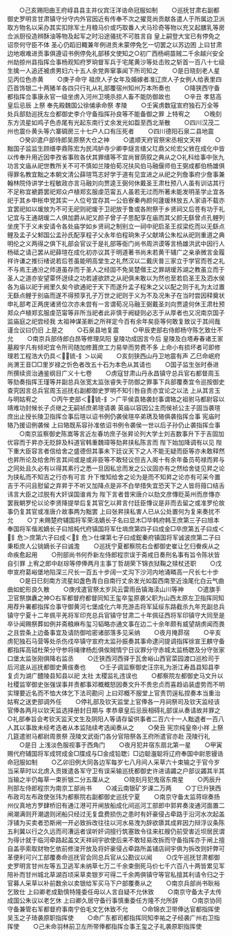 <!-- { "loadSidebar": true } -->
　　○己亥赐阳曲王府崞县县主并仪宾汪洋诰命冠服如制
　　○巡抚甘肃右副都御史罗明言甘肃镇守分守内外官因近有传奉不次之擢竞尚贡献各遣人于所属边卫派取方物名以采办其实扣除军士月粮马价或巧取番人犬马珍奇等物以充又起膳乳等房佥派厨役造辨酥油等物及起军之时沿途骚扰不可胜言自  皇上嗣登大宝已有停免之诏奈何守臣不体  圣心仍蹈旧輙兼年例进贡未蒙停免乞一切罢之以苏边困  上曰甘肃边地艰难进贡事俱遵诏书例停免礼部移文使知之○初广西杨峒苗贼二千余越兴安全州劫掠州县指挥佥事杨观知府罗珦督军兵于宅尾黄沙等处击败之斩首一百八十七级生擒一人追还被虏男妇六十五人余党奔窜事闻下所司知之
　　○是日晓刻老人星见丙位色赤黄
　　○庚子命守  祖庶人子女年及婚嫁者准辽庶人子女例人给表里四匹首饰银二十两猪羊各四只行礼从礼部覆宿州知州万本所奏也
　　○降狭西守备都指挥佥事康永官一级坐虏入河州卫境杀掠人畜不能防御故也
　　○辛丑  孝慈高皇后忌辰  上祭  奉先殿魏国公徐俌承命祭  孝陵
　　○壬寅虏数寇宣府独石万全等处兵部劾巡抚左佥都御史李介守备指挥孙良等不能备御之罪  上特宥之
　　○晚刻东方流星如鸡子色赤尾有光起东南行丈余发光如盌至西北渐散
　　○四川汉茂二州也震仆黄头等六寨碉房三十七户人口有压死者
　　○四川德阳石泉二县地震
　　○癸卯遣户部侍郎吴原祭大仓之神
　　○遣顺天府官祭宋丞相文天祥
　　○黜国子监监生顾缙李鼎陈宏为民鸿胪寺少卿李燧言缙父玒鼎父纶宏父敩在成化中皆以传奉升用近因李孜省事败各伏其罪缙等不宜尚冒荫叙之典从之○礼科给事中张九功言文庙从祀世教所关不可不慎如兰陵伯荀况扶风伯马融偃师伯王弼成都伯杨雄俱得罪名教宜黜之本朝文清公薛瑄笃志好学于道有见宜进之从祀之列詹事府少詹事兼翰林院侍讲学士程敏政亦言马融刘向贾逵王弼何休戴圣王肃杜预八人虽有训诂其行不足称宜褫爵罢祀郑众卢植郑玄服虔范甯五人虽若无过而所著未能发明圣学止宜各祀于其乡申枨申党其实一人位号宜存其一公伯寮秦冉颜何蘧瑗林放五人家语不载亦宜罢祀如以瑗放为不可无祀则祀瑗于卫祀放于鲁或各附祭于乡贤祠又后苍有功于礼记宜与王通胡瑗二人俱加爵从祀又颜子曾子子思配享在庙而其父颜无繇曾点孔鲤列坐庑下于义未安请令各处庙学如乡贤祠之制别立一祠中祀启圣王叔梁纥而以无繇点鲤及孟子父邾国公孟孙氏配享程子父永年伯程珦朱子父献靖公朱松从祀则重道之典明伦之义两得之俱下礼部会官议于是礼部等衙门尚书周洪谟等言杨雄洪武中因行人杨砥之请己罢从祀薛瑄在成化初亦议其于明道著书尚未若黄干辅广之亲承微言金履祥许谦之推衍绪说若后苍虽能明高堂生之礼然汉以二戴庆普三家立于学官而苍之礼不与焉王通汾之师道虽存而于圣人之经固不免吴楚僣王之罪胡瑷苏湖之教虽立而于圣人之道亦安望覃怀迓续之功若遽欲跻之从祀俱未敢以为然也至若启圣王及泗水侯各为庙以祀于阙里久矣今欲通祀于天下而遂升孟子程朱之父以配之则于礼为太过置无繇点鲤于别庙而遂不得预享孔子万世之祀则于义为不及况朱子在当时尝因释奠状申礼部考正两庑诸贤位次亦未尝有一言谓荀况马融王弼戴圣刘向贾逵何休王肃杜预郑众卢植郑玄服虔范甯等非所当祀者此非慎于阙疑则必志于从厚者也又况南京国子监庙庭之祀尝经我  太祖神谋圣断之所祥定今百有余年矣臣等何敢复致议于其间哉谨佥议曰仍旧  上是之
　　○石泉县地复震
　　○甲辰吏部右侍郎杨守陈乞致仕不允
　　○南京兵部侍郎白昂等修理凤阳  皇陵功成因言今后  皇陵及白塔寿春诸王冡墓殿宇凡有倾圯宜令所司随加修葺庶工力易举而劳费不多  上命小有损坏者可即修理若工程浩大仍具＜锍-釒＞以闻
　　○亥刻狭西山丹卫地震有声  乙巳命岷府尚渭王音□□里岁禄之忻色者改五十石为本色从其请也
　　○国子监生张时泰进所撰续资治通鉴纲目广义十七卷
　　○虏寇甘肃山丹永昌镇守总兵官右都督周玉等劾奏指挥王瑾等并副总兵张宽太监张睿失于防御之罪事下兵部覆奏宜令巡按御史查究因言总兵官周玉巡抚右副都御史罗明不知引咎自责亦宜论之以法  上从其言玉与明姑宥之
　　○丙午吏部＜锍-釒＞广平侯袁辂袭封事谓辂之祖驸马都尉容以靖难功封候长子贞继之无嗣祯庶弟瑄请袭  英庙以容因公主而侯祯公主子固当袭瑄庶出止授长陵卫指挥佥事后瑄以诏书例仍袭侯瑄卒弟琇及辂俱袭指挥佥事  宪庙时辂乃援诏例袭候  上曰辂既系容孙准依诏书例令袭侯一世以后子孙仍止袭指挥佥事
　　○南京监察御史陈嵩等言近左春坊庶子张昇论列大学士刘吉数事升下于吉固加优容而于昇亦无贬辞及科道官韩重魏璋等劾昇挟私陈言而  陛下始加降调有以见  陛下重大臣容言者信给舍之盛德但其事未下廷议天下之人不能无疑而臣等亦未敢释然也昇所论及给舍所言其间或是或非臣等不敢轻议但吉入阁十有余年备员苟禄而昇与之同处且久必有以得其素行之悉一旦因私忿而发之公议固亦有之然给舍徒见昇之论为挟私而不知吉之行亦有可言  升下惟知给舍之论为是而不知昇之论亦有可采今置吉于不问且慰留之弃昇于不听又加降点是非不白举措失宜恐天下之人皆将箝口结舌讳言大臣之过脱有大奸误国谁肯为  陛下言者昔宋唐介以劾文彦慱贬英州而彦慱亦罢我朝罗伦以论李贤降提举后复其官乞以昇言付廷臣慱议是非而去留之或准罗伦故事仍复其官或准唐介故事两为黜罢  上曰张昇挟私害人已从公处置何为复来奏扰不允
　　○丁未赐楚府辅国将军荣洺嫡长子名曰显木□毕韩府韩王庶第三子曰旭本奉国将军偕淞嫡长子曰旭杶代府镇国将军仕埍庶第四子曰成金□卒庶第五子曰成＜釒危＞庶第六子曰成＜釒危＞仕堁第七子曰成鋐秦府镇国将军诚波庶第二子曰秉柜庶人公铫嫡长子曰诚澹
　　○巡抚宁夏都察院右佥都御史崔让乞归餋疾从之命疾愈起用
　　○刑部尚书何乔新左侍郎程宗误于斋戒日奏刑名事有旨令陈状皆自引罪  上宥之郎中赵琮等停俸两月主事丁哲胡荣下锦衣狱鞠之赎杖还职
　　○戊申宣府葛峪堡地陷深三尺长一百五十步阔一丈沟下沙河内地涌疄高一尺长七十步
　　○是日巳刻南方流星如盏色青白自南行丈余发光如盌西南至近浊尾化白云气曲曲如蛇形良久散
　　○庚戌遣官祭太岁风云雷雨岳镇海渎山川等神
　　○遣旗手卫官祭旗纛之神○右军都督府都督同知王玺卒玺原袭父职为山西太原左卫指挥同知用荐升署都指挥佥事守御黄河七堡成化六年充游击将军延绥东路截杀九年充副总兵镇守宁夏十二年佩平羌将军印充总兵官镇守甘肃二十年佩征西将军印镇守大同至是卒讣闻赐祭葬如例并斋粮麻布玺习韬略亦通文事在边二十余年颇有威望胡虏闻而畏之且尝条上边备事宜及请防御哈密诸部落多见采纳
　　○夜月掩昴宿
　　○辛亥虏犯独石马营等处杀伤戍卒镇守宣府太监孙振奏其事命逮问提调指挥徐宣王麒守备都指挥高钺杜荣分守参将绳律杨彪俱俟贼情宁日议罪分守赤城太监杨聦及分守张家口堡太监张刚俱降右监丞
　　○迁狭西河西驿于瓦舍峪山西官菜园渡口巡检司于后河底从巡抚都御史黄绂奏也
　　○壬子调监察御史汪宗礼为浙江寿昌县知县李复贞为湖广醴陵县知县以祀  太社  太稷监礼违误也
　　○都察院左都御史马文升以社稷监宰御史张强误事并责都事邓概概怒因奏文升不贵忠贞而喜趋谄装虚势而不明实理要近名而不恤大体乞下法司勘问  上曰邓概不服堂上官责罚逞私捏奏本当重治姑宥之送吏部调外任
　　○停礼部及钦天监堂上官俸各一月祠祭司及钦天监经该官俸各两月以钦天监选择册封日期与  孝恭章皇后忌辰相碍礼部误从奏请故并罪之○礼部奉旨会考钦天监天文生及阴阳人等请存留供事者二百六十一人黜退者一百八人其以事故未经考选者从本监陆续考选闻奏从之
　　○癸丑  宪宗纯皇帝小祥  上祭  几筵遣驸马都尉周景祭  茂陵文武衙门各分官陪祭各王府所遣官亦赴  茂陵行礼
　　○是日  上浅淡色服视事于西角门
　　○夜月犯井宿东扇北第一星
　　○甲寅赐代府辅国将军成锷成金□牒成与□金成铅聦氵□边聪瀊聪将辽府奉国中尉恩镘诰命冠服如制
　　○乙卯旧例大同各边军每岁七八月间人采草六十束输之于官今岁当采草时以北虏入贡拨遣各军守卫有误采输巡抚都御史许进请蠲之户部议蠲其半其当输之半仍每草一束折银二分五厘从之
　　○晓刻月犯鬼宿东南星
　　○丙辰升刑部左侍郎程宗为南京工部尚书
　　○减云南银矿岁课二万两
　　○丁巳升狭西布政司左布政使张玮为都察院右副都御史巡抚宁夏
　　○南京守备太监蒋琮奏扬州仪真地方罗肆桥旧有通江港可开闸放船成化间巡河工部郎中郭昇奏浚通河面置二闸潮满则开潮退则闭船只经过无复盘费损伤之患时有奸豪侵占牵路于沿河水次起盖浮铺为买卖者恐斯闸一开必致拆改往往以河水易洩为辞欲隳其成昇因力辩浮议条陈五利冀以行之久远而司漕运者误听奸词擅行筑塞致令往来舡艘仍前受害近坝居民谓为得计就于临河牵路起盖文天祥祠宇欲使后来不敢轻易改拆而守备指挥亦于闸上擅自盖亭索取财物乞依前修浚开放及将奸豪侵占牵路所盖铺店祠宇俱为拆改则奸弊可革便利可兴工部覆奏命巡抚官会同总兵官从公勘议以闻
　　○戊午巡抚甘肃都御史罗明言甘州左等五卫逃军未纳草七万二千余束倒死马价七千六百八十两皆累见军陪补而甘州城北草湖百顷采草卖银岁可得二千余两俱镇守等官私擅其利请令归之于官募人采草以补前数余以卖银给军买马下户部覆奏从之
　　○南京兵部尚书耿裕乞致仕  上曰卿老成勤慎特隆委任毋以人言自疑不允休致
　　○南京守备太子太传成国公朱议以老乞休  上曰卿久居守备行事慎重委任方隆不允所辞
　　○南京协同守备兼管右军都督府事南宁伯毛文乞休致不允
　　○命锦衣卫带俸达官都指挥使吴玉之子琦袭原职指挥使
　　○命广东都司都指挥同知李祐之子经袭广州右卫指挥使
　　○己未命羽林前卫左所带俸都指挥佥事王玺之子礼袭原职指挥使
